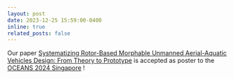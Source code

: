 ```yaml
---
layout: post
date: 2023-12-25 15:59:00-0400
inline: true
related_posts: false
---
```


Our paper [Systematizing Rotor-Based Morphable Unmanned Aerial-Aquatic Vehicles Design: From Theory to Prototype](https://ieeexplore.ieee.org/document/10752602) is accepted as poster to the [OCEANS 2024 Singapore](https://singapore24.oceansconference.org/) !
